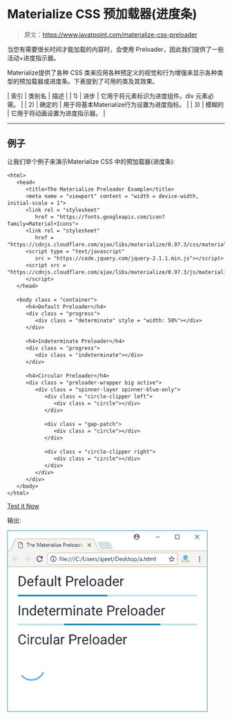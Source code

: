 # Materialize CSS 预加载器(进度条)

> 原文：<https://www.javatpoint.com/materialize-css-preloader>

当您有需要很长时间才能加载的内容时，会使用 Preloader，因此我们提供了一些活动+进度指示器。

Materialize提供了各种 CSS 类来应用各种预定义的视觉和行为增强来显示各种类型的预加载器或进度条。下表提到了可用的类及其效果。

| 索引 | 类别名 | 描述 |
| 1) | 进步 | 它用于将元素标识为进度组件。div 元素必需。 |
| 2) | 确定的 | 用于将基本Materialize行为设置为进度指标。 |
| 3) | 模糊的 | 它用于将动画设置为进度指示器。 |

* * *

## 例子

让我们举个例子来演示Materialize CSS 中的预加载器(进度条):

```
<html>
   <head>
      <title>The Materialize Preloader Example</title>
      <meta name = "viewport" content = "width = device-width, initial-scale = 1">      
      <link rel = "stylesheet"
         href = "https://fonts.googleapis.com/icon?family=Material+Icons">
      <link rel = "stylesheet"
         href = "https://cdnjs.cloudflare.com/ajax/libs/materialize/0.97.3/css/materialize.min.css">
      <script type = "text/javascript"
         src = "https://code.jquery.com/jquery-2.1.1.min.js"></script>           
      <script src = "https://cdnjs.cloudflare.com/ajax/libs/materialize/0.97.3/js/materialize.min.js">
      </script>
   </head>

   <body class = "container"> 
      <h4>Default Preloader</h4>
      <div class = "progress">
         <div class = "determinate" style = "width: 50%"></div>
      </div>

      <h4>Indeterminate Preloader</h4>
      <div class = "progress">
         <div class = "indeterminate"></div>
      </div>

      <h4>Circular Preloader</h4>
      <div class = "preloader-wrapper big active">
         <div class = "spinner-layer spinner-blue-only">
            <div class = "circle-clipper left">
               <div class = "circle"></div>
            </div>

            <div class = "gap-patch">
               <div class = "circle"></div>
            </div>

            <div class = "circle-clipper right">
               <div class = "circle"></div>
            </div>
         </div>
      </div>
   </body>  
</html>

```

[Test it Now](https://www.javatpoint.com/oprweb/test.jsp?filename=materializecsspreloader1)

输出:

![Materialize PreLoader 1](img/28937dac2beb640b7025fc8800b35193.png)
